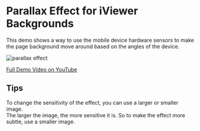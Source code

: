 # Parallax Effect for iViewer Backgrounds
This demo shows a way to use the mobile device hardware sensors to make the page background move around based on the angles of the device.

![parallax effect](https://raw.github.com/CommandFusion/DemoUserInterfaces/master/Parallax/screenshot/iviewer-parallax.gif)

[Full Demo Video on YouTube](http://www.youtube.com/watch?v=ie5sh6t4N9I)

## Tips
To change the sensitivity of the effect, you can use a larger or smaller image.  
The larger the image, the more sensitive it is. So to make the effect more subtle, use a smaller image.